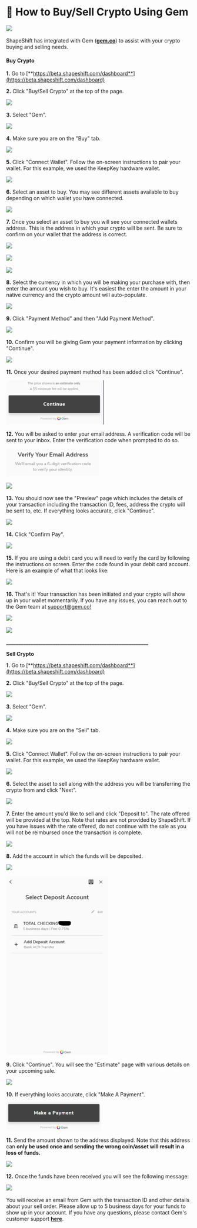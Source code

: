 # 💎 How to Buy/Sell Crypto Using Gem

![](<../../.gitbook/assets/image (168).png>)

ShapeShift has integrated with Gem ([**gem.co**](https://gem.co/)) to assist with your crypto buying and selling needs.

#### **Buy Crypto**

**1.** Go to [**https://beta.shapeshift.com/dashboard**](https://beta.shapeshift.com/dashboard)

**2.** Click "Buy/Sell Crypto" at the top of the page.

![](<../../.gitbook/assets/image (127).png>)

**3.** Select "Gem".

![](<../../.gitbook/assets/image (88).png>)

**4.** Make sure you are on the "Buy" tab.

![](<../../.gitbook/assets/image (117).png>)

**5.** Click "Connect Wallet". Follow the on-screen instructions to pair your wallet. For this example, we used the KeepKey hardware wallet.

![](<../../.gitbook/assets/image (148).png>)

**6.** Select an asset to buy. You may see different assets available to buy depending on which wallet you have connected.

![](<../../.gitbook/assets/image (227).png>)

**7.** Once you select an asset to buy you will see your connected wallets address. This is the address in which your crypto will be sent. Be sure to confirm on your wallet that the address is correct.

![](<../../.gitbook/assets/image (102).png>)

![](<../../.gitbook/assets/image (70).png>)

![](<../../.gitbook/assets/image (110).png>)

**8.** Select the currency in which you will be making your purchase with, then enter the amount you wish to buy. It's easiest the enter the amount in your native currency and the crypto amount will auto-populate.

![](<../../.gitbook/assets/image (85).png>)

**9.** Click "Payment Method" and then "Add Payment Method".

![](<../../.gitbook/assets/image (158).png>)

**10.** Confirm you will be giving Gem your payment information by clicking "Continue".

![](<../../.gitbook/assets/image (197).png>)

**11.** Once your desired payment method has been added click "Continue".

![](../../.gitbook/assets/image.png)

**12.** You will be asked to enter your email address. A verification code will be sent to your inbox. Enter the verification code when prompted to do so.

![](<../../.gitbook/assets/image (31).png>)

![](<../../.gitbook/assets/image (186).png>)

**13.** You should now see the "Preview" page which includes the details of your transaction including the transaction ID, fees, address the crypto will be sent to, etc. If everything looks accurate, click "Continue".

![](<../../.gitbook/assets/image (75).png>)

**14.** Click "Confirm Pay".

![](<../../.gitbook/assets/image (244).png>)

**15.** If you are using a debit card you will need to verify the card by following the instructions on screen. Enter the code found in your debit card account. Here is an example of what that looks like:

![](<../../.gitbook/assets/image (94).png>)

**16.** That's it! Your transaction has been initiated and your crypto will show up in your wallet momentarily. If you have any issues, you can reach out to the Gem team at [support@gem.co!](mailto:support@gem.co)

![](<../../.gitbook/assets/image (98).png>)

![](<../../.gitbook/assets/image (87).png>)

**\_\_\_\_\_\_\_\_\_\_\_\_\_\_\_\_\_\_\_\_\_\_\_\_\_\_\_\_\_\_\_\_\_\_\_\_\_\_\_\_\_\_\_\_\_\_\_\_\_\_\_\_\_\_\_\_\_\_**

**Sell Crypto**

**1.** Go to [**https://beta.shapeshift.com/dashboard**](https://beta.shapeshift.com/dashboard)

**2.** Click "Buy/Sell Crypto" at the top of the page.

![](<../../.gitbook/assets/image (173).png>)

**3.** Select "Gem".

![](<../../.gitbook/assets/image (122).png>)

**4.** Make sure you are on the "Sell" tab.

![](<../../.gitbook/assets/image (224).png>)

**5.** Click "Connect Wallet". Follow the on-screen instructions to pair your wallet. For this example, we used the KeepKey hardware wallet.

![](<../../.gitbook/assets/image (194).png>)

**6.** Select the asset to sell along with the address you will be transferring the crypto from and click "Next".

![](<../../.gitbook/assets/image (221).png>)

**7.** Enter the amount you'd like to sell and click "Deposit to". The rate offered will be provided at the top. Note that rates are not provided by ShapeShift. If you have issues with the rate offered, do not continue with the sale as you will not be reimbursed once the transaction is complete.

![](<../../.gitbook/assets/image (64).png>)

**8.** Add the account in which the funds will be deposited.

![](<../../.gitbook/assets/image (143).png>)

![](<../../.gitbook/assets/image (4).png>)

**9.** Click "Continue". You will see the "Estimate" page with various details on your upcoming sale.

![](<../../.gitbook/assets/image (144).png>)

**10.** If everything looks accurate, click "Make A Payment".

![](<../../.gitbook/assets/image (46).png>)

**11.** Send the amount shown to the address displayed. Note that this address can **only be used once and sending the wrong coin/asset will result in a loss of funds.**

![](<../../.gitbook/assets/image (62).png>)

**12.** Once the funds have been received you will see the following message:

![](<../../.gitbook/assets/image (135).png>)

You will receive an email from Gem with the transaction ID and other details about your sell order. Please allow up to 5 business days for your funds to show up in your account. If you have any questions, please contact Gem's customer support [**here**](https://gem.co/).
